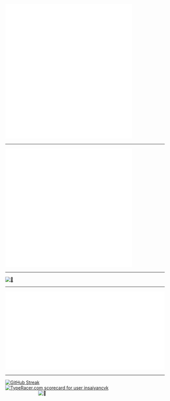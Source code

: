 [<img width="400" alt="🦑" src="https://raw.githubusercontent.com/insaiyancvk/insaiyancvk/master/metrics.svg">](https://github.com/insaiyancvk)

---

[<img width="400" alt="🦑" src="https://raw.githubusercontent.com/insaiyancvk/insaiyancvk/master/metrics.personal.anilist.svg">](https://anilist.co/user/insaiyancvk/)

---

[<img alt="🦑" src="https://spotify-github-profile.vercel.app/api/view?uid=1rvrfppkw84gzdqxgft71ibj2&cover_image=true&theme=default">](https://open.spotify.com/user/1rvrfppkw84gzdqxgft71ibj2)

---

[![vamshi's wakatime stats](https://raw.githubusercontent.com/insaiyancvk/insaiyancvk/master/metrics.plugin.wakatime.svg)](https://wakatime.com/@insaiyancvk)

---

[![GitHub Streak](https://github-readme-streak-stats.herokuapp.com?user=insaiyancvk&theme=tokyonight_duo)](https://git.io/streak-stats)
</br>
[<img src="https://data.typeracer.com/misc/badge?user=insaiyancvk" border="0" alt="TypeRacer.com scorecard for user insaiyancvk">](https://data.typeracer.com/pit/profile?user=insaiyancvk)
<br>
[<img align="right" width="400" alt="🦑" src="https://count.getloli.com/get/@insaiyancvk?theme=gelbooru-h4">](https://youtu.be/6FP0sHNBSmA)
<br>
